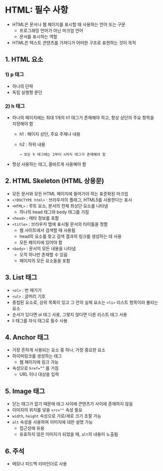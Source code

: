 # HTML: 필수 사항

- HTML은 문서나 웹 페이지를 표시할 때 사용하는 언어 또는 구문
  - 프로그래밍 언어가 아닌 마크업 언어
  - 문서를 표시하는 역할
- HTML은 텍스트 콘텐츠를 가져다가 어떠한 구조로 표현하는 것이 목적

## 1. HTML 요소

### 1) p 태그

- 하나의 단락
- 독립 실행형 문단

### 2) h 태그

- 하나의 페이지에는 최대 1개의 h1 태그가 존재해야 하고, 항상 상단의 주요 항목을 지정해야 함

  - h1 : 페이지 상단, 주요 주제나 내용
  - h2 : 하위 내용

        → 모든 h 태그에는 1부터 n까지 태그가 존재해야 함

- 항상 사용하는 태그, 올바르게 사용해야 함

## 2. HTML Skeleton (HTML 상용문)

- 모든 문서와 모든 HTML 페이지에 들어가야 하는 표준화된 마크업
- `<!DOCTYPE html>` : 브라우저의 플래그, HTML5를 사용한다는 표시
- `<HTML>` : 루트 요소, 문서의 전체 최상단 요소를 나타냄
  - 하나의 head 태그와 body 태그를 가짐
- `<head>` : 메타 정보를 포함
- `<title>` : 브라우저 탭에 표시될 문서의 타이틀을 정함
  - 웹 사이트에서 검색할 때 사용됨
  - head의 요소를 찾고 검색 결과의 링크를 생성하는 데 사용
  - 모든 페이지에 있어야 함
- `<body>` : 문서의 모든 내용을 나타냄
  - 오직 하나만 존재할 수 있음
  - 페이지의 모든 요소들을 포함

## 3. List 태그

- `<ol>` : 번 매기기
- `<ul>` : 글머리 기호
- 중첩된 요소로, 상위 목록이 있고 그 안의 실제 요소는 `<li>` 리스트 항목이라 불리는 요소
- 순서가 있다면 ol 태그 사용, 그렇지 않다면 다른 리스트 태그 사용
- li 태그를 자식 태그로 필수 사용

## 4. Anchor 태그

- 가장 흔하게 사용되는 요소 중 하나, 가장 중요한 요소
- 하이퍼링크를 생성하는 태그
  - 웹 페이지에 링크 가능
- 속성으로 `href=””` 를 가짐
  - URL 이나 대상을 입력

## 5. Image 태그

- 닫는 태그가 없기 때문에 태그 사이에 콘텐츠가 사이에 존재하지 않음
- 이미지의 위치를 넣을 `src=""` 속성 필요
- `width`, `height` 속성으로 가로/세로 크기 조절 가능
- `alt` 속성을 사용하여 이미지에 대한 설명 가능
  - 접근성에 유용
  - 유효하지 않은 이미지가 되었을 때, `alt`의 내용이 노출됨

## 6. 주석

- 메모나 피드백 리마인더로 사용
